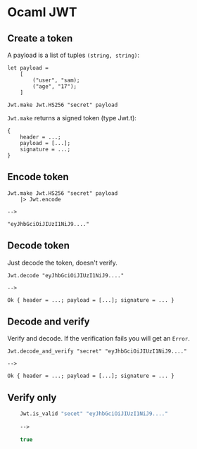 # Ocaml JWT

## Create a token

A payload is a list of tuples `(string, string)`:

	let payload =
		[
			("user", "sam);
			("age", "17");
		]

	Jwt.make Jwt.HS256 "secret" payload

`Jwt.make` returns a signed token (type Jwt.t):

	{
		header = ...;
		payload = [...]; 
		signature = ...;
	}

## Encode token

	Jwt.make Jwt.HS256 "secret" payload
		|> Jwt.encode

	-->

	"eyJhbGciOiJIUzI1NiJ9...."

## Decode token

Just decode the token, doesn't verify.

	Jwt.decode "eyJhbGciOiJIUzI1NiJ9...."

	-->

	Ok { header = ...; payload = [...]; signature = ... }	

## Decode and verify

Verify and decode. If the verification fails you will get an `Error`.

	Jwt.decode_and_verify "secret" "eyJhbGciOiJIUzI1NiJ9...."

	-->

	Ok { header = ...; payload = [...]; signature = ... }

## Verify only

```ocaml
	Jwt.is_valid "secet" "eyJhbGciOiJIUzI1NiJ9...."
	
	-->

	true
```
